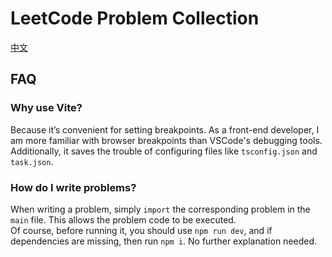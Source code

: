 # LeetCode Problem Collection

[中文](README.zh.md)

## FAQ

### Why use Vite?

Because it’s convenient for setting breakpoints. As a front-end developer, I am more familiar with browser breakpoints than VSCode's debugging tools. Additionally, it saves the trouble of configuring files like `tsconfig.json` and `task.json`.

### How do I write problems?

When writing a problem, simply `import` the corresponding problem in the `main` file. This allows the problem code to be executed.  
Of course, before running it, you should use `npm run dev`, and if dependencies are missing, then run `npm i`. No further explanation needed.
